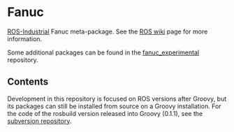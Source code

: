 # Fanuc

[ROS-Industrial][] Fanuc meta-package. See the [ROS wiki][] page for more 
information.

Some additional packages can be found in the [fanuc_experimental][] repository.


## Contents

Development in this repository is focused on ROS versions after Groovy, but 
its packages can still be installed from source on a Groovy installation.
For the code of the rosbuild version released into Groovy (0.1.1), see the 
[subversion repository][].


[ROS-Industrial]: http://wiki.ros.org/Industrial
[ROS wiki]: http://wiki.ros.org/fanuc
[fanuc_experimental]: https://github.com/ros-industrial/fanuc_experimental
[subversion repository]: https://swri-ros-pkg.googlecode.com/svn/tags/fanuc/fanuc-0.1.1
